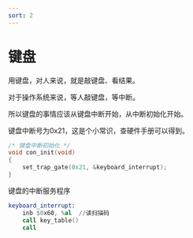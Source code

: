 ```yaml
---
sort: 2
---
```

# 键盘

用键盘，对人来说，就是敲键盘、看结果。

对于操作系统来说，等人敲键盘，等中断。

所以键盘的事情应该从键盘中断开始，从中断初始化开始。

键盘中断号为0x21，这是个小常识，查硬件手册可以得到。


```c
/* 键盘中断初始化 */
void con_init(void)
{
    set_trap_gate(0x21, &keyboard_interrupt);
}
```
键盘的中断服务程序

```nasm
keyboard_interrupt:
    inb $0x60, %al  //读扫描码
    call key_table()
    call
```





